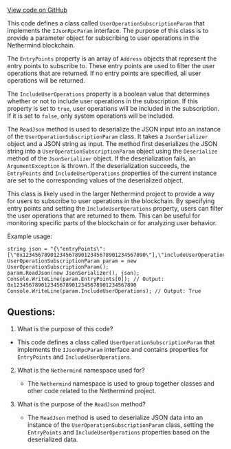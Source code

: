 [View code on GitHub](https://github.com/NethermindEth/nethermind/src/Nethermind/Nethermind.AccountAbstraction/Subscribe/UserOperationSubscriptionParam.cs)

This code defines a class called `UserOperationSubscriptionParam` that implements the `IJsonRpcParam` interface. The purpose of this class is to provide a parameter object for subscribing to user operations in the Nethermind blockchain. 

The `EntryPoints` property is an array of `Address` objects that represent the entry points to subscribe to. These entry points are used to filter the user operations that are returned. If no entry points are specified, all user operations will be returned. 

The `IncludeUserOperations` property is a boolean value that determines whether or not to include user operations in the subscription. If this property is set to `true`, user operations will be included in the subscription. If it is set to `false`, only system operations will be included. 

The `ReadJson` method is used to deserialize the JSON input into an instance of the `UserOperationSubscriptionParam` class. It takes a `JsonSerializer` object and a JSON string as input. The method first deserializes the JSON string into a `UserOperationSubscriptionParam` object using the `Deserialize` method of the `JsonSerializer` object. If the deserialization fails, an `ArgumentException` is thrown. If the deserialization succeeds, the `EntryPoints` and `IncludeUserOperations` properties of the current instance are set to the corresponding values of the deserialized object. 

This class is likely used in the larger Nethermind project to provide a way for users to subscribe to user operations in the blockchain. By specifying entry points and setting the `IncludeUserOperations` property, users can filter the user operations that are returned to them. This can be useful for monitoring specific parts of the blockchain or for analyzing user behavior. 

Example usage:

```
string json = "{\"entryPoints\":[\"0x1234567890123456789012345678901234567890\"],\"includeUserOperations\":true}";
UserOperationSubscriptionParam param = new UserOperationSubscriptionParam();
param.ReadJson(new JsonSerializer(), json);
Console.WriteLine(param.EntryPoints[0]); // Output: 0x1234567890123456789012345678901234567890
Console.WriteLine(param.IncludeUserOperations); // Output: True
```
## Questions: 
 1. What is the purpose of this code?
   - This code defines a class called `UserOperationSubscriptionParam` that implements the `IJsonRpcParam` interface and contains properties for `EntryPoints` and `IncludeUserOperations`.

2. What is the `Nethermind` namespace used for?
   - The `Nethermind` namespace is used to group together classes and other code related to the Nethermind project.

3. What is the purpose of the `ReadJson` method?
   - The `ReadJson` method is used to deserialize JSON data into an instance of the `UserOperationSubscriptionParam` class, setting the `EntryPoints` and `IncludeUserOperations` properties based on the deserialized data.